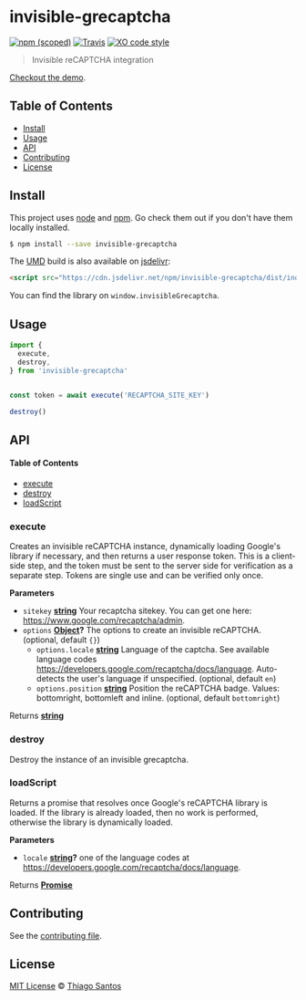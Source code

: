 # invisible-grecaptcha

[![npm (scoped)](https://img.shields.io/npm/v/invisible-grecaptcha.svg)](https://www.npmjs.com/package/invisible-grecaptcha)
[![Travis](https://img.shields.io/travis/thiamsantos/invisible-grecaptcha.svg)](https://travis-ci.org/thiamsantos/invisible-grecaptcha)
[![XO code style](https://img.shields.io/badge/code_style-XO-5ed9c7.svg)](https://github.com/sindresorhus/xo)

> Invisible reCAPTCHA integration

[Checkout the demo](https://thiamsantos.github.io/invisible-grecaptcha/).

## Table of Contents

-   [Install](#install)
-   [Usage](#usage)
-   [API](#api)
-   [Contributing](#contributing)
-   [License](#license)

## Install

This project uses [node](http://nodejs.org) and [npm](https://npmjs.com).
Go check them out if you don't have them locally installed.

```sh
$ npm install --save invisible-grecaptcha
```

The [UMD](https://github.com/umdjs/umd) build is also available on [jsdelivr](https://www.jsdelivr.com/):

```html
<script src="https://cdn.jsdelivr.net/npm/invisible-grecaptcha/dist/index.min.js"></script>
```

You can find the library on `window.invisibleGrecaptcha`.

## Usage

```js
import { 
  execute, 
  destroy, 
} from 'invisible-grecaptcha'


const token = await execute('RECAPTCHA_SITE_KEY')

destroy()
```

## API

<!-- Generated by documentation.js. Update this documentation by updating the source code. -->

#### Table of Contents

-   [execute](#execute)
-   [destroy](#destroy)
-   [loadScript](#loadscript)

### execute

Creates an invisible reCAPTCHA instance, dynamically loading Google's library if necessary, and then returns a user
response token. This is a client-side step, and the token must be sent to the server side for verification as a
separate step. Tokens are single use and can be verified only once.

**Parameters**

-   `sitekey` **[string](https://developer.mozilla.org/docs/Web/JavaScript/Reference/Global_Objects/String)** Your recaptcha sitekey. You can get one here: <https://www.google.com/recaptcha/admin>.
-   `options` **[Object](https://developer.mozilla.org/docs/Web/JavaScript/Reference/Global_Objects/Object)?** The options to create an invisible reCAPTCHA. (optional, default `{}`)
    -   `options.locale` **[string](https://developer.mozilla.org/docs/Web/JavaScript/Reference/Global_Objects/String)** Language of the captcha. See available language codes <https://developers.google.com/recaptcha/docs/language>. Auto-detects the user's language if unspecified. (optional, default `en`)
    -   `options.position` **[string](https://developer.mozilla.org/docs/Web/JavaScript/Reference/Global_Objects/String)** Position the reCAPTCHA badge. Values: bottomright, bottomleft and inline. (optional, default `bottomright`)

Returns **[string](https://developer.mozilla.org/docs/Web/JavaScript/Reference/Global_Objects/String)** 

### destroy

Destroy the instance of an invisible grecaptcha.

### loadScript

Returns a promise that resolves once Google's reCAPTCHA library is loaded. If the library is already loaded, then no
work is performed, otherwise the library is dynamically loaded.

**Parameters**

-   `locale` **[string](https://developer.mozilla.org/docs/Web/JavaScript/Reference/Global_Objects/String)?** one of the language codes at <https://developers.google.com/recaptcha/docs/language>.

Returns **[Promise](https://developer.mozilla.org/docs/Web/JavaScript/Reference/Global_Objects/Promise)** 

## Contributing

See the [contributing file](CONTRIBUTING.md).

## License

[MIT License](LICENSE.md) © [Thiago Santos](https://github.com/thiamsantos)
